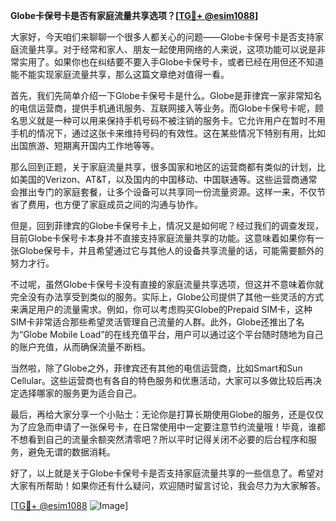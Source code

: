 **Globe卡保号卡是否有家庭流量共享选项？[[TG💪+ @esim1088](https://t.me/s/esim1088)]**

大家好，今天咱们来聊聊一个很多人都关心的问题——Globe卡保号卡是否支持家庭流量共享。对于经常和家人、朋友一起使用网络的人来说，这项功能可以说是非常实用了。如果你也在纠结要不要入手Globe卡保号卡，或者已经在用但还不知道能不能实现家庭流量共享，那么这篇文章绝对值得一看。

首先，我们先简单介绍一下Globe卡保号卡是什么。Globe是菲律宾一家非常知名的电信运营商，提供手机通讯服务、互联网接入等业务。而Globe卡保号卡呢，顾名思义就是一种可以用来保持手机号码不被注销的服务卡。它允许用户在暂时不用手机的情况下，通过这张卡来维持号码的有效性。这在某些情况下特别有用，比如出国旅游、短期离开国内工作地等等。

那么回到正题，关于家庭流量共享，很多国家和地区的运营商都有类似的计划，比如美国的Verizon、AT&T，以及国内的中国移动、中国联通等。这些运营商通常会推出专门的家庭套餐，让多个设备可以共享同一份流量资源。这样一来，不仅节省了费用，也方便了家庭成员之间的沟通与协作。

但是，回到菲律宾的Globe卡保号卡上，情况又是如何呢？经过我们的调查发现，目前Globe卡保号卡本身并不直接支持家庭流量共享的功能。这意味着如果你有一张Globe保号卡，并且希望通过它与其他人的设备共享流量的话，可能需要额外的努力才行。

不过呢，虽然Globe卡保号卡没有直接的家庭流量共享选项，但这并不意味着你就完全没有办法享受到类似的服务。实际上，Globe公司提供了其他一些灵活的方式来满足用户的流量需求。例如，你可以考虑购买Globe的Prepaid SIM卡，这种SIM卡非常适合那些希望灵活管理自己流量的人群。此外，Globe还推出了名为“Globe Mobile Load”的在线充值平台，用户可以通过这个平台随时随地为自己的账户充值，从而确保流量不断档。

当然啦，除了Globe之外，菲律宾还有其他的电信运营商，比如Smart和Sun Cellular。这些运营商也有各自的特色服务和优惠活动，大家可以多做比较后再决定选择哪家的服务更为适合自己。

最后，再给大家分享一个小贴士：无论你是打算长期使用Globe的服务，还是仅仅为了应急而申请了一张保号卡，在日常使用中一定要注意节约流量哦！毕竟，谁都不想看到自己的流量余额突然清零吧？所以平时记得关闭不必要的后台程序和服务，避免无谓的数据消耗。

好了，以上就是关于Globe卡保号卡是否支持家庭流量共享的一些信息了。希望对大家有所帮助！如果你还有什么疑问，欢迎随时留言讨论，我会尽力为大家解答。

[[TG💪+ @esim1088](https://t.me/s/esim1088) ![Image](https://i.postimg.cc/4NQfJmqS/Snipaste-2025-05-13-00-14-12.png)]